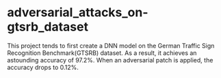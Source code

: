 # adversarial_attacks_on-gtsrb_dataset
This project tends to first create a DNN model on the German Traffic Sign Recognition Benchmark(GTSRB) dataset. As a result, it achieves an astounding accuracy of 97.2%. When an adversarial patch is applied, the accuracy drops to 0.12%.
